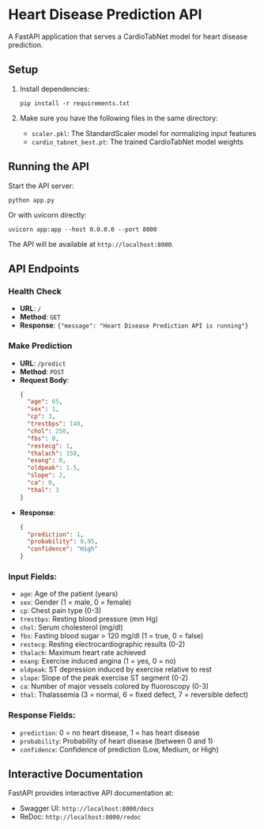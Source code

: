 # Heart Disease Prediction API

A FastAPI application that serves a CardioTabNet model for heart disease prediction.

## Setup

1. Install dependencies:
   ```
   pip install -r requirements.txt
   ```

2. Make sure you have the following files in the same directory:
   - `scaler.pkl`: The StandardScaler model for normalizing input features
   - `cardio_tabnet_best.pt`: The trained CardioTabNet model weights

## Running the API

Start the API server:
```
python app.py
```

Or with uvicorn directly:
```
uvicorn app:app --host 0.0.0.0 --port 8000
```

The API will be available at `http://localhost:8000`.

## API Endpoints

### Health Check
- **URL**: `/`
- **Method**: `GET`
- **Response**: `{"message": "Heart Disease Prediction API is running"}`

### Make Prediction
- **URL**: `/predict`
- **Method**: `POST`
- **Request Body**:
  ```json
  {
    "age": 65,
    "sex": 1,
    "cp": 3,
    "trestbps": 140,
    "chol": 250,
    "fbs": 0,
    "restecg": 1,
    "thalach": 150,
    "exang": 0,
    "oldpeak": 1.5,
    "slope": 2,
    "ca": 0,
    "thal": 3
  }
  ```
- **Response**:
  ```json
  {
    "prediction": 1,
    "probability": 0.95,
    "confidence": "High"
  }
  ```

### Input Fields:
- `age`: Age of the patient (years)
- `sex`: Gender (1 = male, 0 = female)
- `cp`: Chest pain type (0-3)
- `trestbps`: Resting blood pressure (mm Hg)
- `chol`: Serum cholesterol (mg/dl)
- `fbs`: Fasting blood sugar > 120 mg/dl (1 = true, 0 = false)
- `restecg`: Resting electrocardiographic results (0-2)
- `thalach`: Maximum heart rate achieved
- `exang`: Exercise induced angina (1 = yes, 0 = no)
- `oldpeak`: ST depression induced by exercise relative to rest
- `slope`: Slope of the peak exercise ST segment (0-2)
- `ca`: Number of major vessels colored by fluoroscopy (0-3)
- `thal`: Thalassemia (3 = normal, 6 = fixed defect, 7 = reversible defect)

### Response Fields:
- `prediction`: 0 = no heart disease, 1 = has heart disease
- `probability`: Probability of heart disease (between 0 and 1)
- `confidence`: Confidence of prediction (Low, Medium, or High)

## Interactive Documentation

FastAPI provides interactive API documentation at:
- Swagger UI: `http://localhost:8000/docs`
- ReDoc: `http://localhost:8000/redoc` 